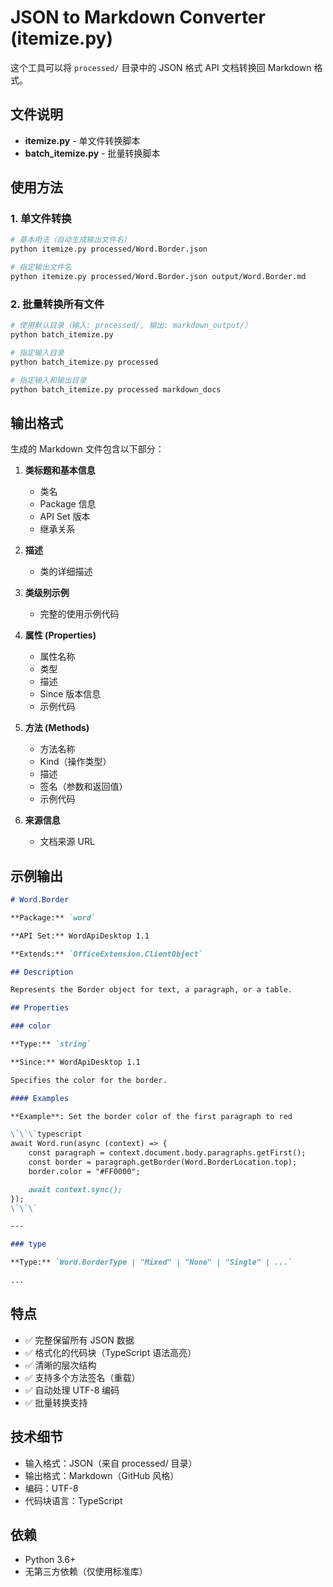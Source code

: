 # JSON to Markdown Converter (itemize.py)

这个工具可以将 `processed/` 目录中的 JSON 格式 API 文档转换回 Markdown 格式。

## 文件说明

- **itemize.py** - 单文件转换脚本
- **batch_itemize.py** - 批量转换脚本

## 使用方法

### 1. 单文件转换

```bash
# 基本用法（自动生成输出文件名）
python itemize.py processed/Word.Border.json

# 指定输出文件名
python itemize.py processed/Word.Border.json output/Word.Border.md
```

### 2. 批量转换所有文件

```bash
# 使用默认目录（输入: processed/, 输出: markdown_output/）
python batch_itemize.py

# 指定输入目录
python batch_itemize.py processed

# 指定输入和输出目录
python batch_itemize.py processed markdown_docs
```

## 输出格式

生成的 Markdown 文件包含以下部分：

1. **类标题和基本信息**
   - 类名
   - Package 信息
   - API Set 版本
   - 继承关系

2. **描述**
   - 类的详细描述

3. **类级别示例**
   - 完整的使用示例代码

4. **属性 (Properties)**
   - 属性名称
   - 类型
   - 描述
   - Since 版本信息
   - 示例代码

5. **方法 (Methods)**
   - 方法名称
   - Kind（操作类型）
   - 描述
   - 签名（参数和返回值）
   - 示例代码

6. **来源信息**
   - 文档来源 URL

## 示例输出

```markdown
# Word.Border

**Package:** `word`

**API Set:** WordApiDesktop 1.1

**Extends:** `OfficeExtension.ClientObject`

## Description

Represents the Border object for text, a paragraph, or a table.

## Properties

### color

**Type:** `string`

**Since:** WordApiDesktop 1.1

Specifies the color for the border.

#### Examples

**Example**: Set the border color of the first paragraph to red

\`\`\`typescript
await Word.run(async (context) => {
    const paragraph = context.document.body.paragraphs.getFirst();
    const border = paragraph.getBorder(Word.BorderLocation.top);
    border.color = "#FF0000";

    await context.sync();
});
\`\`\`

---

### type

**Type:** `Word.BorderType | "Mixed" | "None" | "Single" | ...`

...
```

## 特点

- ✅ 完整保留所有 JSON 数据
- ✅ 格式化的代码块（TypeScript 语法高亮）
- ✅ 清晰的层次结构
- ✅ 支持多个方法签名（重载）
- ✅ 自动处理 UTF-8 编码
- ✅ 批量转换支持

## 技术细节

- 输入格式：JSON（来自 processed/ 目录）
- 输出格式：Markdown（GitHub 风格）
- 编码：UTF-8
- 代码块语言：TypeScript

## 依赖

- Python 3.6+
- 无第三方依赖（仅使用标准库）

